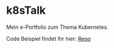 # k8sTalk

Mein e-Portfolio zum Thema Kubernetes.

Code Beispiel findet Ihr hier: [Repo](https://github.com/FileFighter/k8sDeployment)
